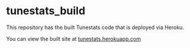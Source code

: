 # tunestats_build
This repository has the built Tunestats code that is deployed via Heroku.

You can view the built site at [tunestats.herokuapp.com](tunestats.herokuapp.com)
